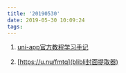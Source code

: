 ```yaml
---
title: '20190530'
date: 2019-05-30 10:09:24
tags:
---
```



1. [uni-app官方教程学习手记](https://segmentfault.com/a/1190000017020710)

2. [https://u.nu/fmtq](blibli封面提取器)